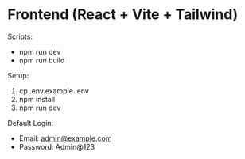 # Frontend (React + Vite + Tailwind)

Scripts:
- npm run dev
- npm run build

Setup:
1. cp .env.example .env
2. npm install
3. npm run dev

Default Login:
- Email: admin@example.com
- Password: Admin@123
